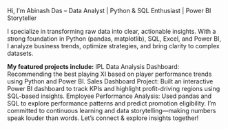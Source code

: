 Hi, I’m Abinash Das – Data Analyst | Python & SQL Enthusiast | Power BI Storyteller

I specialize in transforming raw data into clear, actionable insights. With a strong foundation in Python (pandas, matplotlib), SQL, Excel, and Power BI, I analyze business trends, optimize strategies, and bring clarity to complex datasets.

**My featured projects include:**
IPL Data Analysis Dashboard: Recommending the best playing XI based on player performance trends using Python and Power BI.
Sales Dashboard Project: Built an interactive Power BI dashboard to track KPIs and highlight profit-driving regions using SQL-based insights.
Employee Performance Analysis: Used pandas and SQL to explore performance patterns and predict promotion eligibility.
I’m committed to continuous learning and data storytelling—making numbers speak louder than words.
Let’s connect & explore insights together!

<!---
Dasabinash150/Dasabinash150 is a ✨ special ✨ repository because its `README.md` (this file) appears on your GitHub profile.
You can click the Preview link to take a look at your changes.
--->
